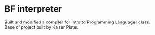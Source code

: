 # BF interpreter
Built and modified a compiler for Intro to Programming Languages class. Base of project built by Kaiser Pister.
